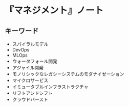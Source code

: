 # 『マネジメント』ノート


## キーワード

- スパイラルモデル
- DevOps
- MLOps
- ウォータフォール開発
- アジャイル開発
- モノリシックなレガシーシステムのモダナイゼーション
- マイクロサービス
- イミュータブルインフラストラクチャ
- リフトアンドシフト
- クラウドバースト
